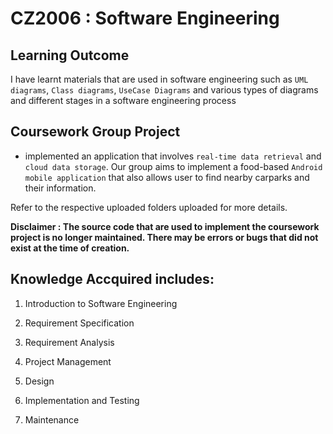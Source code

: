 # CZ2006 : Software Engineering

## Learning Outcome
I have learnt materials that are used in software engineering such as ``UML diagrams``, ``Class diagrams``, ``UseCase Diagrams`` and
various types of diagrams and different stages in a software engineering process

## Coursework Group Project

- implemented an application that involves ``real-time data retrieval`` and ``cloud data storage``. Our group aims to implement a
food-based ``Android mobile application`` that also allows user to find nearby carparks and their information.

Refer to the respective uploaded folders uploaded for more details.

**Disclaimer : The source code that are used to implement the coursework project is no longer maintained. There may be errors or bugs that did not exist at the time of creation.**

## Knowledge Accquired includes:

1. Introduction to Software Engineering

2. Requirement Specification

3. Requirement Analysis

4. Project Management

5. Design

6. Implementation and Testing

7. Maintenance
